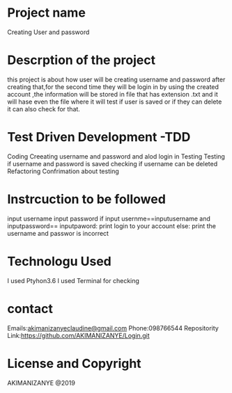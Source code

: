 # Project name
Creating User and password
# Descrption of the project
this project is about how  user will be creating username and password after creating that,for the second time they will be  login  in by using the created account ,the information will be stored in file  that has extension .txt and it will hase even the file where it will test if user is saved or if they can delete  it can also  check for that.
# Test Driven Development -TDD
Coding
Creeating username and password and alod login in
Testing
Testing if username and password is saved
checking if  username can be deleted
Refactoring
Confrimation about testing
# Instrcuction  to be followed
input username
input password
if input usernme==inputusername and inputpassword== inputpaword:
print  login to your account
else:
print the username and passwor is incorrect

# Technologu Used
I used  Ptyhon3.6
I used Terminal for checking
 # contact
 Emails:akimanizanyeclaudine@gmail.com
 Phone:098766544
 Repositority Link:https://github.com/AKIMANIZANYE/Login.git
# License and Copyright
AKIMANIZANYE @2019
